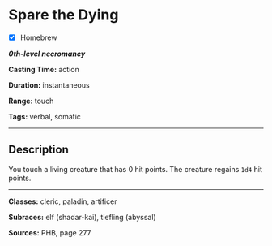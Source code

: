 # Spare the Dying

- [x] Homebrew

***0th-level necromancy***

**Casting Time:** action

**Duration:** instantaneous

**Range:** touch

**Tags:** verbal, somatic

---

## Description
You touch a living creature that has 0 hit points. The creature regains `1d4` hit points.

---

**Classes:** cleric, paladin, artificer

**Subraces:** elf (shadar-kai), tiefling (abyssal)

**Sources:** PHB, page 277

